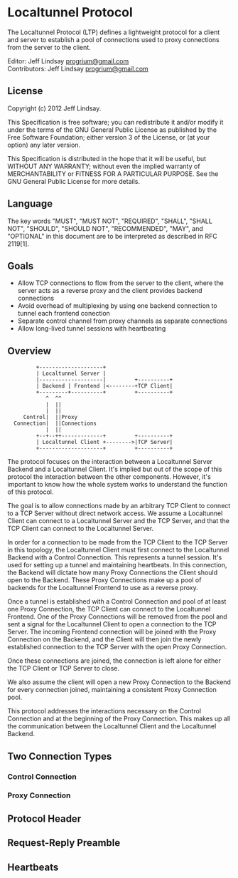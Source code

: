 # Localtunnel Protocol

The Localtunnel Protocol (LTP) defines a lightweight protocol for a
client and server to establish a pool of connections used to proxy
connections from the server to the client. 

Editor: Jeff Lindsay <progrium@gmail.com><br />
Contributors: Jeff Lindsay <progrium@gmail.com>

## License

Copyright (c) 2012 Jeff Lindsay.

This Specification is free software; you can redistribute it and/or modify it under the terms of the GNU General Public License as published by the Free Software Foundation; either version 3 of the License, or (at your option) any later version.

This Specification is distributed in the hope that it will be useful, but WITHOUT ANY WARRANTY; without even the implied warranty of MERCHANTABILITY or FITNESS FOR A PARTICULAR PURPOSE. See the GNU General Public License for more details.

## Language

The key words "MUST", "MUST NOT", "REQUIRED", "SHALL", "SHALL NOT", "SHOULD", "SHOULD NOT", "RECOMMENDED", "MAY", and "OPTIONAL" in this document are to be interpreted as described in RFC 2119[1].

## Goals

* Allow TCP connections to flow from the server to the client, where the
  server acts as a reverse proxy and the client provides backend
connections
* Avoid overhead of multiplexing by using one backend connection to
  tunnel each frontend conection
* Separate control channel from proxy channels as separate connections
* Allow long-lived tunnel sessions with heartbeating

## Overview

             +--------------------+
             | Localtunnel Server |
             |--------------------|         +----------+
             | Backend | Frontend |<--------+TCP Client|
             +---------+----------+         +----------+
                ^  ^^
                |  ||
                |  ||
         Control|  ||Proxy
      Connection|  ||Connections
                |  ||
             +--+--++-------------+         +----------+
             | Localtunnel Client +-------->|TCP Server|
             +--------------------+         +----------+

The protocol focuses on the interaction between a Localtunnel Server
Backend and a Localtunnel Client. It's implied but out of the scope of
this protocol the interaction between the other components. However,
it's important to know how the whole system works to understand the
function of this protocol.

The goal is to allow connections made by an arbitrary TCP Client to
connect to a TCP Server without direct network access. We assume a
Localtunnel Client can connect to a Localtunnel Server and the TCP
Server, and that the TCP Client can connect to the Localtunnel Server.

In order for a connection to be made from the TCP Client to the TCP
Server in this topology, the Localtunnel Client must first connect to
the Localtunnel Backend with a Control Connection. This represents a
tunnel session. It's used for setting up a tunnel and maintaining
heartbeats. In this connection, the Backend will dictate how many Proxy
Connections the Client should open to the Backend. These Proxy
Connections make up a pool of backends for the Localtunnel Frontend to
use as a reverse proxy.

Once a tunnel is established with a Control Connection and pool of at
least one Proxy Connection, the TCP Client can connect to the
Localtunnel Frontend. One of the Proxy Connections will be removed from
the pool and sent a signal for the Localtunnel Client to open a
connection to the TCP Server. The incoming Frontend connection will be
joined with the Proxy Connection on the Backend, and the Client will
then join the newly established connection to the TCP Server with the
open Proxy Connection.

Once these connections are joined, the connection is left alone for either
the TCP Client or TCP Server to close. 

We also assume the client will open a new Proxy Connection to the
Backend for every connection joined, maintaining a consistent Proxy
Connection pool.

This protocol addresses the interactions necessary on the Control
Connection and at the beginning of the Proxy Connection. This makes up
all the communication between the Localtunnel Client and the Localtunnel
Backend.

## Two Connection Types

### Control Connection

### Proxy Connection

## Protocol Header

## Request-Reply Preamble

## Heartbeats

